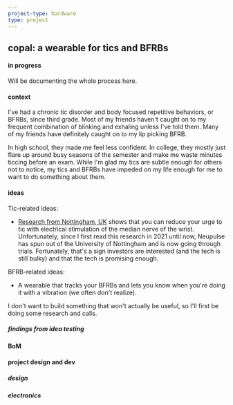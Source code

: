 ```yaml
---
project-type: hardware 
type: project
---
```

## copal: a wearable for tics and BFRBs
#### in progress

Will be documenting the whole process here.

#### context

I've had a chronic tic disorder and body focused repetitive behaviors, or BFRBs, since third grade. Most of my friends haven't caught on to my frequent combination of blinking and exhaling unless I've told them. Many of my friends have definitely caught on to my lip picking BFRB.

In high school, they made me feel less confident. In college, they mostly just flare up around busy seasons of the semester and make me waste minutes ticcing before an exam. While I'm glad my tics are subtle enough for others not to notice, my tics and BFRBs have impeded on my life enough for me to want to do something about them. 

#### ideas

Tic-related ideas:
- [Research from Nottingham, UK](https://www.nottingham.ac.uk/news/clinical-trial-tourettes) shows that you can reduce your urge to tic with electrical stimulation of the median nerve of the wrist. Unfortunately, since I first read this research in 2021 until now, Neupulse has spun out of the University of Nottingham and is now going through trials. Fortunately, that's a sign investors are interested (and the tech is still bulky) and that the tech is promising enough.

BFRB-related ideas:
- A wearable that tracks your BFRBs and lets you know when you're doing it with a vibration (we often don't realize).

I don't want to build something that won't actually be useful, so I'll first be doing some research and calls.

##### findings from idea testing

#### BoM

#### project design and dev

##### design

##### electronics
